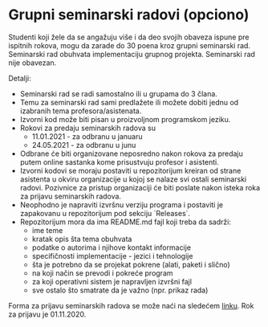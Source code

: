 Grupni seminarski radovi (opciono)
==================================

Studenti koji žele da se angažuju više i da deo svojih obaveza ispune pre ispitnih rokova, mogu da zarade do 30 poena kroz grupni seminarski rad. Seminarski rad obuhvata implementaciju grupnog projekta. Seminarski rad nije obavezan.

Detalji:

*   Seminarski rad se radi samostalno ili u grupama do 3 člana.
*   Temu za seminarski rad sami predlažete ili možete dobiti jednu od izabranih tema profesora/asistenata.
*   Izvorni kod može biti pisan u proizvoljnom programskom jeziku.
*   Rokovi za predaju seminarskih radova su
    *   11.01.2021 - za odbranu u januaru
    *   24.05.2021 - za odbranu u junu
*   Odbrane će biti organizovane neposredno nakon rokova za predaju putem online sastanka kome prisustvuju profesor i asistenti.
*   Izvorni kodovi se moraju postaviti u repozitorijum kreiran od strane asistenta u okviru organizacije u kojoj se nalaze svi ostali seminarski radovi. Pozivnice za pristup organizaciji će biti poslate nakon isteka roka za prijavu seminarskih radova.
*   Neophodno je napraviti izvršnu verziju programa i postaviti je zapakovanu u repozitorijum pod sekciju \`Releases\`.
*   Repozitorijum mora da ima README.md fajl koji treba da sadrži:
    *   ime teme
    *   kratak opis šta tema obuhvata
    *   podatke o autorima i njihove kontakt informacije
    *   specifičnosti implementacije - jezici i tehnologije
    *   šta je potrebno da se projekat pokrene (alati, paketi i slično)
    *   na koji način se prevodi i pokreće program
    *   za koji operativni sistem je napravljen izvršni fajl
    *   sve ostalo što smatrate da je važno (npr. prikaz rada)

Forma za prijavu seminarskih radova se može naći na sledećem [linku](https://forms.gle/7xh9aybSQDi1TPgJ6). Rok za prijavu je 01.11.2020.

